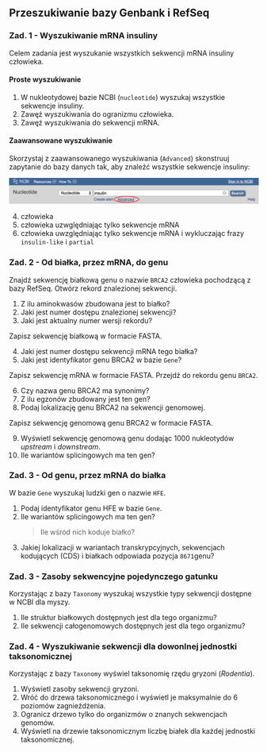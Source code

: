 ## Przeszukiwanie bazy Genbank i RefSeq


### Zad. 1 - Wyszukiwanie mRNA insuliny
Celem zadania jest wyszukanie wszystkich sekwencji mRNA insuliny człowieka.

#### Proste wyszukiwanie

1. W nukleotydowej bazie NCBI (`nucleotide`) wyszukaj wszystkie sekwencje insuliny.
2. Zawęź wyszukiwania do ogranizmu człowieka.
3. Zawęź wyszukiwania do sekwencji mRNA.

#### Zaawansowane wyszukiwanie

Skorzystaj z zaawansowanego wyszukiwania (`Advanced`) skonstruuj zapytanie do bazy danych tak, aby znaleźć wszystkie sekwencje insuliny:

<img src="./images/ncbi-advanced_search.png" />

4. człowieka
5. człowieka uzwględniając tylko sekwencje mRNA
6. człowieka uwzględniając tylko sekwencje mRNA i wykluczając frazy `insulin-like` i `partial`


### Zad. 2 - Od białka, przez mRNA, do genu
Znajdź sekwencję białkową genu o nazwie `BRCA2` człowieka pochodzącą z bazy RefSeq. Otwórz rekord znalezionej sekwencji.

1. Z ilu aminokwasów zbudowana jest to białko?
2. Jaki jest numer dostępu znalezionej sekwencji?
3. Jaki jest aktualny numer wersji rekordu?

Zapisz sekwencję białkową w formacie FASTA.

4. Jaki jest numer dostępu sekwencji mRNA tego białka?
5. Jaki jest identyfikator genu BRCA2 w bazie `Gene`?

Zapisz sekwencję mRNA w formacie FASTA. Przejdź do rekordu genu `BRCA2`.

6. Czy nazwa genu BRCA2 ma synonimy?
7. Z ilu egzonów zbudowany jest ten gen?
8. Podaj lokalizację genu BRCA2 na sekwencji genomowej.

Zapisz sekwencję genomową genu BRCA2 w formacie FASTA.

9. Wyświetl sekwencję genomową genu dodając 1000 nukleotydów *upstream* i *downstream*.
10. Ile wariantów splicingowych ma ten gen?


### Zad. 3 - Od genu, przez mRNA do białka
W bazie `Gene` wyszukaj ludzki gen o nazwie `HFE`.

1. Podaj identyfikator genu HFE w bazie `Gene`.
2. Ile wariantów splicingowych ma ten gen?
   > Ile wśród nich koduje białko?
3. Jakiej lokalizacji w wariantach transkrypcyjnych, sekwencjach kodujących (CDS) i białkach odpowiada pozycja `8671`genu?


### Zad. 3 - Zasoby sekwencyjne pojedynczego gatunku
Korzystając z bazy `Taxonomy` wyszukaj wszystkie typy sekwencji dostępne w NCBI dla myszy.

1. Ile struktur białkowych dostępnych jest dla tego organizmu?
2. Ile sekwencji całogenomowych dostępnych jest dla tego organizmu?


### Zad. 4 - Wyszukiwanie sekwencji dla dowonlnej jednostki taksonomicznej
Korzystając z bazy `Taxonomy` wyświel taksonomię rzędu gryzoni (*Rodentia*).

1. Wyświetl zasoby sekwencji gryzoni.
2. Wróć do drzewa taksonomicznego i wyświetl je maksymalnie do 6 poziomów zagnieżdżenia.
3. Ogranicz drzewo tylko do organizmów o znanych sekwencjach genomów.
4. Wyświetl na drzewie taksonomicznym liczbę białek dla każdej jednostki taksonomicznej.